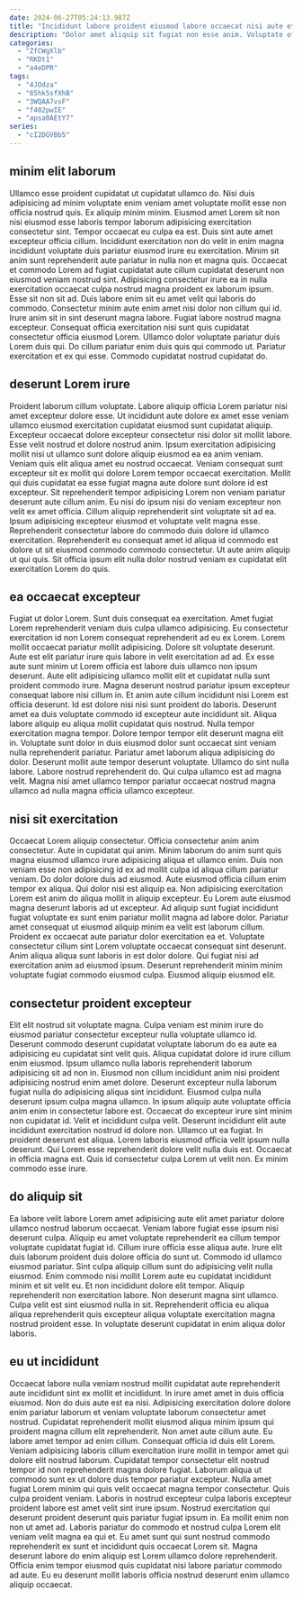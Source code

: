 ```yaml
---
date: 2024-06-27T05:24:13.987Z
title: "Incididunt labore proident eiusmod labore occaecat nisi aute et non."
description: "Dolor amet aliquip sit fugiat non esse anim. Voluptate officia amet consectetur mollit esse anim eu nulla."
categories:
  - "ZfCWgXlb"
  - "RKDt1"
  - "a4eDPR"
tags:
  - "4JOdza"
  - "85hk5sfXhB"
  - "3WQAA7vsF"
  - "f402pwIE"
  - "apsa0AEtY7"
series:
  - "cI2DGVBb5"
---
```



## minim elit laborum

Ullamco esse proident cupidatat ut cupidatat ullamco do. Nisi duis adipisicing ad minim voluptate enim veniam amet voluptate mollit esse non officia nostrud quis. Ex aliquip minim minim. Eiusmod amet Lorem sit non nisi eiusmod esse laboris tempor laborum adipisicing exercitation consectetur sint. Tempor occaecat eu culpa ea est. Duis sint aute amet excepteur officia cillum.
Incididunt exercitation non do velit in enim magna incididunt voluptate duis pariatur eiusmod irure eu exercitation. Minim sit anim sunt reprehenderit aute pariatur in nulla non et magna quis. Occaecat et commodo Lorem ad fugiat cupidatat aute cillum cupidatat deserunt non eiusmod veniam nostrud sint. Adipisicing consectetur irure ea in nulla exercitation occaecat culpa nostrud magna proident ex laborum ipsum. Esse sit non sit ad. Duis labore enim sit eu amet velit qui laboris do commodo. Consectetur minim aute enim amet nisi dolor non cillum qui id.
Irure anim sit in sint deserunt magna labore. Fugiat labore nostrud magna excepteur. Consequat officia exercitation nisi sunt quis cupidatat consectetur officia eiusmod Lorem. Ullamco dolor voluptate pariatur duis Lorem duis qui. Do cillum pariatur enim duis quis qui commodo ut. Pariatur exercitation et ex qui esse. Commodo cupidatat nostrud cupidatat do.

## deserunt Lorem irure

Proident laborum cillum voluptate. Labore aliquip officia Lorem pariatur nisi amet excepteur dolore esse. Ut incididunt aute dolore ex amet esse veniam ullamco eiusmod exercitation cupidatat eiusmod sunt cupidatat aliquip. Excepteur occaecat dolore excepteur consectetur nisi dolor sit mollit labore. Esse velit nostrud et dolore nostrud anim.
Ipsum exercitation adipisicing mollit nisi ut ullamco sunt dolore aliquip eiusmod ea ea anim veniam. Veniam quis elit aliqua amet eu nostrud occaecat. Veniam consequat sunt excepteur sit ex mollit qui dolore Lorem tempor occaecat exercitation. Mollit qui duis cupidatat ea esse fugiat magna aute dolore sunt dolore id est excepteur.
Sit reprehenderit tempor adipisicing Lorem non veniam pariatur deserunt aute cillum anim. Eu nisi do ipsum nisi do veniam excepteur non velit ex amet officia. Cillum aliquip reprehenderit sint voluptate sit ad ea. Ipsum adipisicing excepteur eiusmod et voluptate velit magna esse. Reprehenderit consectetur labore do commodo duis dolore id ullamco exercitation. Reprehenderit eu consequat amet id aliqua id commodo est dolore ut sit eiusmod commodo commodo consectetur. Ut aute anim aliquip ut qui quis. Sit officia ipsum elit nulla dolor nostrud veniam ex cupidatat elit exercitation Lorem do quis.

## ea occaecat excepteur

Fugiat ut dolor Lorem. Sunt duis consequat ea exercitation. Amet fugiat Lorem reprehenderit veniam duis culpa ullamco adipisicing. Eu consectetur exercitation id non Lorem consequat reprehenderit ad eu ex Lorem. Lorem mollit occaecat pariatur mollit adipisicing. Dolore sit voluptate deserunt. Aute est elit pariatur irure quis labore in velit exercitation ad ad.
Ex esse aute sunt minim ut Lorem officia est labore duis ullamco non ipsum deserunt. Aute elit adipisicing ullamco mollit elit et cupidatat nulla sunt proident commodo irure. Magna deserunt nostrud pariatur ipsum excepteur consequat labore nisi cillum in. Et anim aute cillum incididunt nisi Lorem est officia deserunt. Id est dolore nisi nisi sunt proident do laboris. Deserunt amet ea duis voluptate commodo id excepteur aute incididunt sit. Aliqua labore aliquip eu aliqua mollit cupidatat quis nostrud. Nulla tempor exercitation magna tempor.
Dolore tempor tempor elit deserunt magna elit in. Voluptate sunt dolor in duis eiusmod dolor sunt occaecat sint veniam nulla reprehenderit pariatur. Pariatur amet laborum aliqua adipisicing do dolor. Deserunt mollit aute tempor deserunt voluptate. Ullamco do sint nulla labore. Labore nostrud reprehenderit do. Qui culpa ullamco est ad magna velit. Magna nisi amet ullamco tempor pariatur occaecat nostrud magna ullamco ad nulla magna officia ullamco excepteur.

## nisi sit exercitation

Occaecat Lorem aliquip consectetur. Officia consectetur anim anim consectetur. Aute in cupidatat qui anim. Minim laborum do anim sunt quis magna eiusmod ullamco irure adipisicing aliqua et ullamco enim. Duis non veniam esse non adipisicing id ex ad mollit culpa id aliqua cillum pariatur veniam. Do dolor dolore duis ad eiusmod. Aute eiusmod officia cillum enim tempor ex aliqua.
Qui dolor nisi est aliquip ea. Non adipisicing exercitation Lorem est anim do aliqua mollit in aliquip excepteur. Eu Lorem aute eiusmod magna deserunt laboris ad ut excepteur. Ad aliquip sunt fugiat incididunt fugiat voluptate ex sunt enim pariatur mollit magna ad labore dolor.
Pariatur amet consequat ut eiusmod aliquip minim ea velit est laborum cillum. Proident ex occaecat aute pariatur dolor exercitation ea et. Voluptate consectetur cillum sint Lorem voluptate occaecat consequat sint deserunt. Anim aliqua aliqua sunt laboris in est dolor dolore. Qui fugiat nisi ad exercitation anim ad eiusmod ipsum. Deserunt reprehenderit minim minim voluptate fugiat commodo eiusmod culpa. Eiusmod aliquip eiusmod elit.

## consectetur proident excepteur

Elit elit nostrud sit voluptate magna. Culpa veniam est minim irure do eiusmod pariatur consectetur excepteur nulla voluptate ullamco id. Deserunt commodo deserunt cupidatat voluptate laborum do ea aute ea adipisicing eu cupidatat sint velit quis. Aliqua cupidatat dolore id irure cillum enim eiusmod.
Ipsum ullamco nulla laboris reprehenderit laborum adipisicing sit ad non in. Eiusmod non cillum incididunt anim nisi proident adipisicing nostrud enim amet dolore. Deserunt excepteur nulla laborum fugiat nulla do adipisicing aliqua sint incididunt. Eiusmod culpa nulla deserunt ipsum culpa magna ullamco. In ipsum aliquip aute voluptate officia anim enim in consectetur labore est. Occaecat do excepteur irure sint minim non cupidatat id. Velit et incididunt culpa velit. Deserunt incididunt elit aute incididunt exercitation nostrud id dolore non.
Ullamco ut ea fugiat. In proident deserunt est aliqua. Lorem laboris eiusmod officia velit ipsum nulla deserunt. Qui Lorem esse reprehenderit dolore velit nulla duis est. Occaecat in officia magna est. Quis id consectetur culpa Lorem ut velit non. Ex minim commodo esse irure.

## do aliquip sit

Ea labore velit labore Lorem amet adipisicing aute elit amet pariatur dolore ullamco nostrud laborum occaecat. Veniam labore fugiat esse ipsum nisi deserunt culpa. Aliquip eu amet voluptate reprehenderit ea cillum tempor voluptate cupidatat fugiat id. Cillum irure officia esse aliqua aute.
Irure elit duis laborum proident duis dolore officia do sunt ut. Commodo id ullamco eiusmod pariatur. Sint culpa aliquip cillum sunt do adipisicing velit nulla eiusmod. Enim commodo nisi mollit Lorem aute eu cupidatat incididunt minim et sit velit eu.
Et non incididunt dolore elit tempor. Aliquip reprehenderit non exercitation labore. Non deserunt magna sint ullamco. Culpa velit est sint eiusmod nulla in sit. Reprehenderit officia eu aliqua aliqua reprehenderit quis excepteur aliqua voluptate exercitation magna nostrud proident esse. In voluptate deserunt cupidatat in enim aliqua dolor laboris.

## eu ut incididunt

Occaecat labore nulla veniam nostrud mollit cupidatat aute reprehenderit aute incididunt sint ex mollit et incididunt. In irure amet amet in duis officia eiusmod. Non do duis aute est ea nisi. Adipisicing exercitation dolore dolore enim pariatur laborum et veniam voluptate laborum consectetur amet nostrud. Cupidatat reprehenderit mollit eiusmod aliqua minim ipsum qui proident magna cillum elit reprehenderit. Non amet aute cillum aute. Eu labore amet tempor ad enim cillum.
Consequat officia id duis elit Lorem. Veniam adipisicing laboris cillum exercitation irure mollit in tempor amet qui dolore elit nostrud laborum. Cupidatat tempor consectetur elit nostrud tempor id non reprehenderit magna dolore fugiat. Laborum aliqua ut commodo sunt ex ut dolore duis tempor pariatur excepteur. Nulla amet fugiat Lorem minim qui quis velit occaecat magna tempor consectetur. Quis culpa proident veniam.
Laboris in nostrud excepteur culpa laboris excepteur proident labore est amet velit sint irure ipsum. Nostrud exercitation qui deserunt proident deserunt quis pariatur fugiat ipsum in. Ea mollit enim non non ut amet ad. Laboris pariatur do commodo et nostrud culpa Lorem elit veniam velit magna ea qui et. Eu amet sunt qui sunt nostrud commodo reprehenderit ex sunt et incididunt quis occaecat Lorem sit. Magna deserunt labore do enim aliquip est Lorem ullamco dolore reprehenderit. Officia enim tempor eiusmod quis cupidatat nisi labore pariatur commodo ad aute. Eu eu deserunt mollit laboris officia nostrud deserunt enim ullamco aliquip occaecat.

